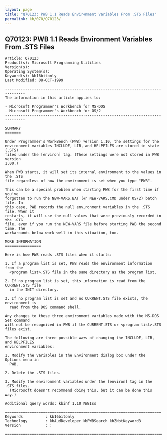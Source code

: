 ```yaml
---
layout: page
title: "Q70123: PWB 1.1 Reads Environment Variables From .STS Files"
permalink: kb/070/Q70123/
---
```


## Q70123: PWB 1.1 Reads Environment Variables From .STS Files

	Article: Q70123
	Product(s): Microsoft Programming Utilities
	Version(s): 
	Operating System(s): 
	Keyword(s): kb16bitonly
	Last Modified: 08-OCT-1999
	
	-------------------------------------------------------------------------------
	The information in this article applies to:
	
	- Microsoft Programmer's Workbench for MS-DOS 
	- Microsoft Programmer's Workbench for OS/2 
	-------------------------------------------------------------------------------
	
	SUMMARY
	=======
	
	Under Programmer's WorkBench (PWB) version 1.10, the settings for the
	environment variables INCLUDE, LIB, and HELPFILES are stored in state (.STS)
	files under the [environ] tag. (These settings were not stored in PWB version
	1.00.)
	
	When PWB starts, it will set its internal environment to the values in the .STS
	file regardless of how the environment is set when you type "PWB".
	
	This can be a special problem when starting PWB for the first time if you've
	forgotten to run the NEW-VARS.BAT (or NEW-VARS.CMD under OS/2) batch file. In
	this case, PWB records the null environment variables in the .STS file. When it
	restarts, it will use the null values that were previously recorded in the .STS
	file, even if you run the NEW-VARS file before starting PWB the second time. The
	workarounds below work well in this situation, too.
	
	MORE INFORMATION
	================
	
	Here is how PWB reads .STS files when it starts:
	
	1. If a program list is set, PWB reads the environment information from the
	  <program list>.STS file in the same directory as the program list.
	
	2. If no program list is set, this information is read from the CURRENT.STS file
	  in the INIT directory.
	
	3. If no program list is set and no CURRENT.STS file exists, the environment is
	  read from the DOS command shell.
	
	Any changes to these three environment variables made with the MS-DOS Set command
	will not be recognized in PWB if the CURRENT.STS or <program list>.STS
	files exist.
	
	The following are three possible ways of changing the INCLUDE, LIB, and HELPFILES
	environment variables:
	
	1. Modify the variables in the Environment dialog box under the Options menu in
	  PWB.
	
	2. Delete the .STS files.
	
	3. Modify the environment variables under the [environ] tag in the .STS files.
	  (Microsoft doesn't recommend doing this, but it can be done this way.)
	
	Additional query words: kbinf 1.10 PWBIss
	
	======================================================================
	Keywords          : kb16bitonly 
	Technology        : kbAudDeveloper kbPWBSearch kbZNotKeyword3
	Version           : :
	
	=============================================================================
	
